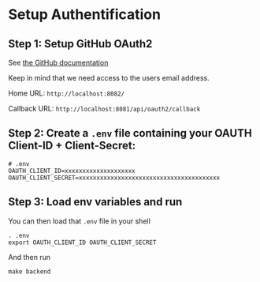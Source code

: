 # Setup Authentification

## Step 1: Setup GitHub OAuth2

See [the GitHub documentation](https://docs.github.com/en/developers/apps/building-oauth-apps/creating-an-oauth-app)

Keep in mind that we need access to the users email address.

Home URL: `http://localhost:8082/`

Callback URL: `http://localhost:8081/api/oauth2/callback`

## Step 2: Create a `.env` file containing your OAUTH Client-ID + Client-Secret:

```
# .env
OAUTH_CLIENT_ID=xxxxxxxxxxxxxxxxxxxx
OAUTH_CLIENT_SECRET=xxxxxxxxxxxxxxxxxxxxxxxxxxxxxxxxxxxxxxxx
```

## Step 3: Load env variables and run

You can then load that `.env` file in your shell

```shell
. .env
export OAUTH_CLIENT_ID OAUTH_CLIENT_SECRET
```

And then run

```shell
make backend
```